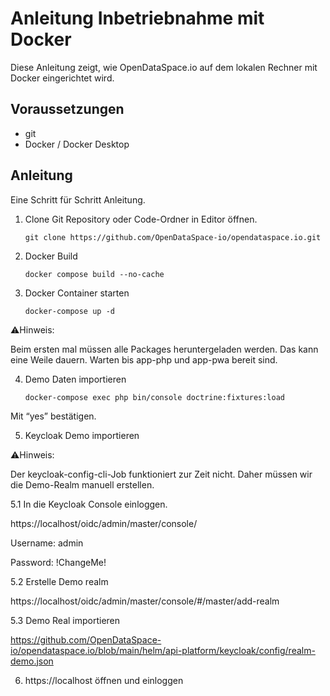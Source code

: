 
# Anleitung Inbetriebnahme mit Docker
Diese Anleitung zeigt, wie OpenDataSpace.io auf dem lokalen Rechner mit Docker eingerichtet wird.

## Voraussetzungen
* git
* Docker / Docker Desktop

## Anleitung
Eine Schritt für Schritt Anleitung.

1. Clone Git Repository oder Code-Ordner in Editor öffnen.
    
    ```
    git clone https://github.com/OpenDataSpace-io/opendataspace.io.git

2. Docker Build
    
    ```
    docker compose build --no-cache
    ```

3. Docker Container starten
    
    ```
    docker-compose up -d
    ```

⚠️Hinweis:

Beim ersten mal müssen alle Packages heruntergeladen werden. Das kann eine Weile dauern.
Warten bis app-php und app-pwa bereit sind.

4. Demo Daten importieren
    
    ```
    docker-compose exec php bin/console doctrine:fixtures:load
    ```

Mit “yes” bestätigen.

5. Keycloak Demo importieren

⚠️Hinweis:

Der keycloak-config-cli-Job funktioniert zur Zeit nicht. Daher müssen wir die Demo-Realm manuell erstellen.

5.1 In die Keycloak Console einloggen.

https://localhost/oidc/admin/master/console/

Username: admin

Password: !ChangeMe!

5.2 Erstelle Demo realm

https://localhost/oidc/admin/master/console/#/master/add-realm

5.3 Demo Real importieren

https://github.com/OpenDataSpace-io/opendataspace.io/blob/main/helm/api-platform/keycloak/config/realm-demo.json

6. https://localhost öffnen und einloggen

